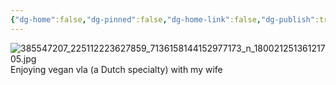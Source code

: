 ```yaml
---
{"dg-home":false,"dg-pinned":false,"dg-home-link":false,"dg-publish":true,"tags":["dgblip"],"disabled rules":["yaml-title","yaml-title-alias","file-name-heading"],"title":"philipp on instagram @ 2023-10-03","created-date":"2023-10-03T14:00:00","updated-date":"2025-05-02T17:43:08","dg-path":"blips/18002125136121705.md","permalink":"/blips/18002125136121705/","dgPassFrontmatter":true}
---
```



![385547207_225112223627859_7136158144152977173_n_18002125136121705.jpg](/img/user/attachments/385547207_225112223627859_7136158144152977173_n_18002125136121705.jpg)
Enjoying vegan vla (a Dutch specialty) with my wife



